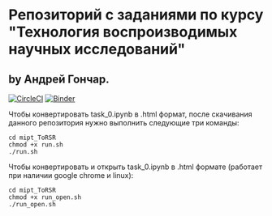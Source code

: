 # Репозиторий с заданиями по курсу "Технология воспроизводимых научных исследований"
## by Андрей Гончар.
[![CircleCI](https://circleci.com/gh/ExplosiveJam/mipt_ToRSR.svg?style=svg)](https://circleci.com/gh/ExplosiveJam/mipt_ToRSR)
[![Binder](https://mybinder.org/badge.svg)](https://mybinder.org/v2/gh/ExplosiveJam/mipt_ToRSR/master)

Чтобы конвертировать task_0.ipynb в .html формат, после скачивания данного репозитория нужно выполнить следующие три команды:
```
cd mipt_ToRSR
chmod +x run.sh
./run.sh
```
Чтобы конвертировать и открыть task_0.ipynb в .html формате (работает при наличии google chrome и linux):
```
cd mipt_ToRSR
chmod +x run_open.sh
./run_open.sh
```
